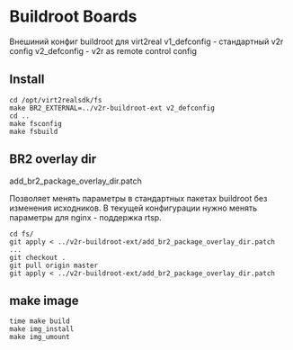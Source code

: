 # Buildroot Boards
Внешиний конфиг buildroot для virt2real
v1_defconfig - стандартный v2r config
v2_defconfig - v2r as remote control config

## Install

```
cd /opt/virt2realsdk/fs
make BR2_EXTERNAL=../v2r-buildroot-ext v2_defconfig
cd ..
make fsconfig
make fsbuild
```

## BR2 overlay dir

add_br2_package_overlay_dir.patch

Позволяет менять параметры в стандартных пакетах buildroot без изменения исходников.
В текущей конфигурации нужно менять параметры для nginx - поддержка rtsp.

```
cd fs/
git apply < ../v2r-buildroot-ext/add_br2_package_overlay_dir.patch
...
git checkout .
git pull origin master
git apply < ../v2r-buildroot-ext/add_br2_package_overlay_dir.patch
```

## make image

```
time make build
make img_install
make img_umount
```

